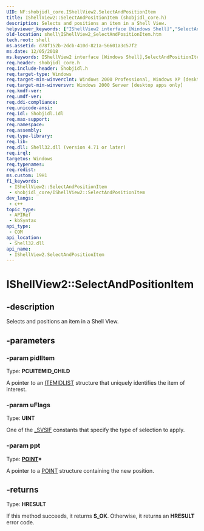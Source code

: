 ```yaml
---
UID: NF:shobjidl_core.IShellView2.SelectAndPositionItem
title: IShellView2::SelectAndPositionItem (shobjidl_core.h)
description: Selects and positions an item in a Shell View.
helpviewer_keywords: ["IShellView2 interface [Windows Shell]","SelectAndPositionItem method","IShellView2.SelectAndPositionItem","IShellView2::SelectAndPositionItem","SelectAndPositionItem","SelectAndPositionItem method [Windows Shell]","SelectAndPositionItem method [Windows Shell]","IShellView2 interface","_win32_IShellView2_SelectAndPositionItem","shell.IShellView2_SelectAndPositionItem","shobjidl_core/IShellView2::SelectAndPositionItem"]
old-location: shell\IShellView2_SelectAndPositionItem.htm
tech.root: shell
ms.assetid: d78f152b-2dcb-410d-821a-56601a3c57f2
ms.date: 12/05/2018
ms.keywords: IShellView2 interface [Windows Shell],SelectAndPositionItem method, IShellView2.SelectAndPositionItem, IShellView2::SelectAndPositionItem, SelectAndPositionItem, SelectAndPositionItem method [Windows Shell], SelectAndPositionItem method [Windows Shell],IShellView2 interface, _win32_IShellView2_SelectAndPositionItem, shell.IShellView2_SelectAndPositionItem, shobjidl_core/IShellView2::SelectAndPositionItem
req.header: shobjidl_core.h
req.include-header: Shobjidl.h
req.target-type: Windows
req.target-min-winverclnt: Windows 2000 Professional, Windows XP [desktop apps only]
req.target-min-winversvr: Windows 2000 Server [desktop apps only]
req.kmdf-ver: 
req.umdf-ver: 
req.ddi-compliance: 
req.unicode-ansi: 
req.idl: Shobjidl.idl
req.max-support: 
req.namespace: 
req.assembly: 
req.type-library: 
req.lib: 
req.dll: Shell32.dll (version 4.71 or later)
req.irql: 
targetos: Windows
req.typenames: 
req.redist: 
ms.custom: 19H1
f1_keywords:
 - IShellView2::SelectAndPositionItem
 - shobjidl_core/IShellView2::SelectAndPositionItem
dev_langs:
 - c++
topic_type:
 - APIRef
 - kbSyntax
api_type:
 - COM
api_location:
 - Shell32.dll
api_name:
 - IShellView2.SelectAndPositionItem
---
```


# IShellView2::SelectAndPositionItem


## -description

Selects and positions an item in a Shell View.

## -parameters

### -param pidlItem

Type: <b>PCUITEMID_CHILD</b>

A pointer to an <a href="/windows/desktop/api/shtypes/ns-shtypes-itemidlist">ITEMIDLIST</a> structure that uniquely identifies the item of interest.

### -param uFlags

Type: <b>UINT</b>

One of the <a href="/windows/win32/api/shobjidl_core/ne-shobjidl_core-_svsif">_SVSIF</a> constants that specify the type of selection to apply.

### -param ppt

Type: <b><a href="/previous-versions/dd162805(v=vs.85)">POINT</a>*</b>

A pointer to a <a href="/previous-versions/dd162805(v=vs.85)">POINT</a> structure containing the new position.

## -returns

Type: <b>HRESULT</b>

If this method succeeds, it returns <b>S_OK</b>. Otherwise, it returns an <b>HRESULT</b> error code.